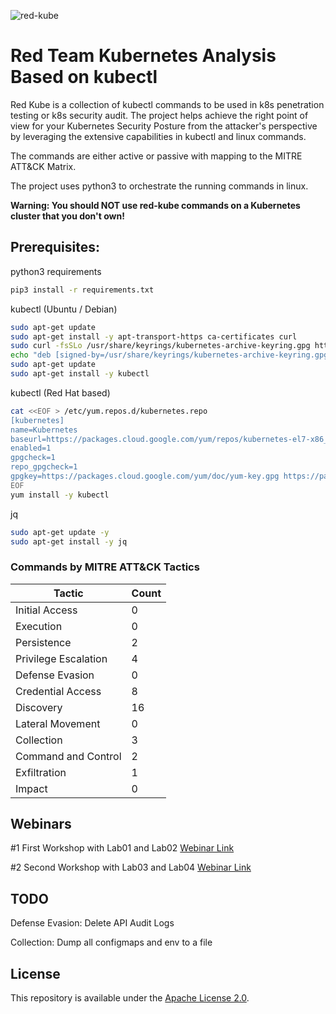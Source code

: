 ![red-kube](https://github.com/lightspin-tech/red-kube/blob/main/redcube.png)


Red Team Kubernetes Analysis Based on kubectl
==============================

Red Kube is a collection of kubectl commands to be used in k8s penetration testing or k8s security audit.
The project helps achieve the right point of view for your Kubernetes Security Posture from the attacker's perspective by leveraging the extensive capabilities in kubectl and linux commands.

The commands are either active or passive with mapping to the MITRE ATT&CK Matrix.

The project uses python3 to orchestrate the running commands in linux.

**Warning: You should NOT use red-kube commands on a Kubernetes cluster that you don't own!**

## Prerequisites:

python3 requirements
```bash
pip3 install -r requirements.txt
```

kubectl (Ubuntu / Debian)
```bash
sudo apt-get update
sudo apt-get install -y apt-transport-https ca-certificates curl
sudo curl -fsSLo /usr/share/keyrings/kubernetes-archive-keyring.gpg https://packages.cloud.google.com/apt/doc/apt-key.gpg
echo "deb [signed-by=/usr/share/keyrings/kubernetes-archive-keyring.gpg] https://apt.kubernetes.io/ kubernetes-xenial main" | sudo tee /etc/apt/sources.list.d/kubernetes.list
sudo apt-get update
sudo apt-get install -y kubectl
```

kubectl (Red Hat based)
```bash
cat <<EOF > /etc/yum.repos.d/kubernetes.repo
[kubernetes]
name=Kubernetes
baseurl=https://packages.cloud.google.com/yum/repos/kubernetes-el7-x86_64
enabled=1
gpgcheck=1
repo_gpgcheck=1
gpgkey=https://packages.cloud.google.com/yum/doc/yum-key.gpg https://packages.cloud.google.com/yum/doc/rpm-package-key.gpg
EOF
yum install -y kubectl
```

jq
```bash
sudo apt-get update -y
sudo apt-get install -y jq
```

### Commands by MITRE ATT&CK Tactics
| Tactic | Count |
|-------|---------|
| Initial Access  | 0 |
| Execution | 0 |
| Persistence | 2 |
| Privilege Escalation | 4 |
| Defense Evasion | 0 |
| Credential Access | 8 |
| Discovery | 16 |
| Lateral Movement | 0 |
| Collection | 3 |
| Command and Control | 2 |
| Exfiltration | 1 |
| Impact | 0 |

## Webinars
#1 First Workshop with Lab01 and Lab02 [Webinar Link](https://www.lightspin.io/kubernetes-security-concepts-workshop)

#2 Second Workshop with Lab03 and Lab04 [Webinar Link](https://www.lightspin.io/webishop-specific-container-security-in-kubernetes)

## TODO

Defense Evasion: Delete API Audit Logs

Collection: Dump all configmaps and env to a file

## License
This repository is available under the [Apache License 2.0](https://github.com/lightspin-tech/red-kube/blob/main/LICENSE).
